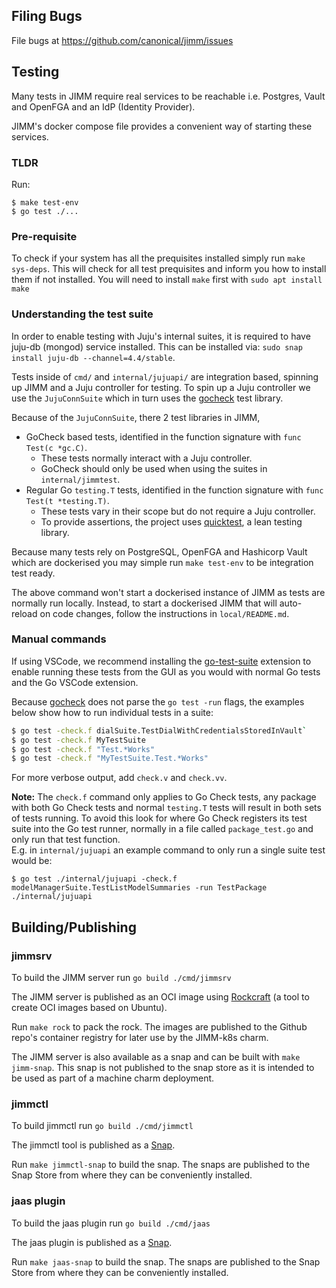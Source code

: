 ## Filing Bugs

File bugs at https://github.com/canonical/jimm/issues

## Testing

Many tests in JIMM require real services to be reachable i.e. Postgres, Vault and 
OpenFGA and an IdP (Identity Provider).

JIMM's docker compose file provides a convenient way of starting these services.

### TLDR
Run:
```
$ make test-env
$ go test ./...
```
### Pre-requisite
To check if your system has all the prequisites installed simply run `make sys-deps`.
This will check for all test prequisites and inform you how to install them if not installed. 
You will need to install `make` first with `sudo apt install make`

### Understanding the test suite
In order to enable testing with Juju's internal suites, it is required to have juju-db 
(mongod) service installed.
This can be installed via: `sudo snap install juju-db --channel=4.4/stable`.

Tests inside of `cmd/` and `internal/jujuapi/` are integration based, spinning up JIMM and 
a Juju controller for testing. To spin up a Juju controller we use the `JujuConnSuite` which 
in turn uses the [gocheck](http://labix.org/gocheck) test library.

Because of the `JujuConnSuite`, there 2 test libraries in JIMM,
- GoCheck based tests, identified in the function signature with `func Test(c *gc.C)`.
  - These tests normally interact with a Juju controller.
  - GoCheck should only be used when using the suites in `internal/jimmtest`.
- Regular Go `testing.T` tests, identified in the function signature with `func Test(t *testing.T)`.
  - These tests vary in their scope but do not require a Juju controller.
  - To provide assertions, the project uses [quicktest](https://github.com/frankban/quicktest), 
    a lean testing library.

Because many tests rely on PostgreSQL, OpenFGA and Hashicorp Vault which are dockerised 
you may simple run `make test-env` to be integration test ready.

The above command won't start a dockerised instance of JIMM as tests are normally run locally. 
Instead, to start a  dockerised JIMM that will auto-reload on code changes, follow the instructions 
in `local/README.md`.

### Manual commands
If using VSCode, we recommend installing the 
[go-test-suite](https://marketplace.visualstudio.com/items?itemName=babakks.vscode-go-test-suite) 
extension to enable running these tests from the GUI as you would with normal Go tests and the Go 
VSCode extension.

Because [gocheck](http://labix.org/gocheck) does not parse the `go test -run` flags, the examples 
below show how to run individual tests in a suite: 
```bash
$ go test -check.f dialSuite.TestDialWithCredentialsStoredInVault`
$ go test -check.f MyTestSuite
$ go test -check.f "Test.*Works"
$ go test -check.f "MyTestSuite.Test.*Works"
```

For more verbose output, add `check.v` and `check.vv`.

**Note:** The `check.f` command only applies to Go Check tests, any package with both Go Check tests
and normal `testing.T` tests will result in both sets of tests running. To avoid this look for where 
Go Check registers its test suite into the Go test runner, normally in a file called `package_test.go`
and only run that test function.  
E.g. in `internal/jujuapi` an example command to only run a single suite test would be:
```
$ go test ./internal/jujuapi -check.f modelManagerSuite.TestListModelSummaries -run TestPackage ./internal/jujuapi
```

## Building/Publishing

### jimmsrv

To build the JIMM server run `go build ./cmd/jimmsrv`

The JIMM server is published as an OCI image using 
[Rockcraft](https://documentation.ubuntu.com/rockcraft/en/latest/) 
(a tool to create OCI images based on Ubuntu).

Run `make rock` to pack the rock. The images are published to the Github repo's container registry
for later use by the JIMM-k8s charm.

The JIMM server is also available as a snap and can be built with `make jimm-snap`. This snap is 
not published to the snap store as it is intended to be used as part of a machine charm deployment.

### jimmctl

To build jimmctl run `go build ./cmd/jimmctl`

The jimmctl tool is published as a [Snap](https://snapcraft.io/jimmctl).

Run `make jimmctl-snap` to build the snap. The snaps are published to the Snap Store 
from where they can be conveniently installed.

### jaas plugin

To build the jaas plugin run `go build ./cmd/jaas`

The jaas plugin is published as a [Snap](https://snapcraft.io/jaas).

Run `make jaas-snap` to build the snap. The snaps are published to the Snap Store 
from where they can be conveniently installed.
